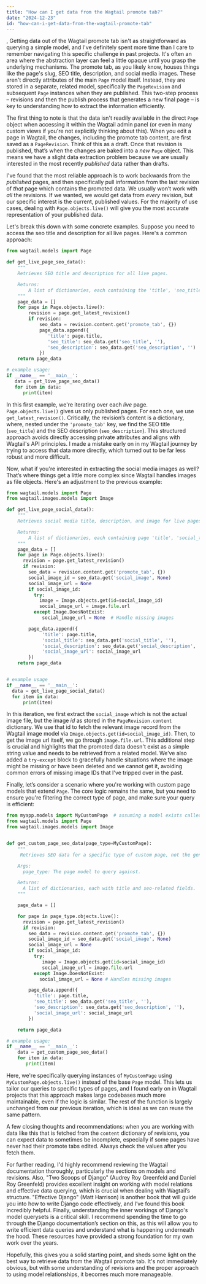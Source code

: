 ```yaml
---
title: "How can I get data from the Wagtail promote tab?"
date: "2024-12-23"
id: "how-can-i-get-data-from-the-wagtail-promote-tab"
---
```


,  Getting data out of the Wagtail promote tab isn't as straightforward as querying a simple model, and I've definitely spent more time than I care to remember navigating this specific challenge in past projects. It's often an area where the abstraction layer can feel a little opaque until you grasp the underlying mechanisms. The promote tab, as you likely know, houses things like the page's slug, SEO title, description, and social media images. These aren't directly attributes of the main `Page` model itself. Instead, they are stored in a separate, related model, specifically the `PageRevision` and subsequent `Page` instances when they are published. This two-step process – revisions and then the publish process that generates a new final page – is key to understanding how to extract the information efficiently.

The first thing to note is that the data isn't readily available in the direct `Page` object when accessing it within the Wagtail admin panel (or even in many custom views if you're not explicitly thinking about this). When you edit a page in Wagtail, the changes, including the promote tab content, are first saved as a `PageRevision`. Think of this as a draft. Once that revision is published, that’s when the changes are baked into a *new* `Page` object. This means we have a slight data extraction problem because we are usually interested in the most recently *published* data rather than drafts.

I've found that the most reliable approach is to work backwards from the *published* pages, and then specifically pull information from the last revision of *that* page which contains the promoted data. We usually won’t work with *all* the revisions. If we wanted, we would get data from *every* revision, but our specific interest is the current, published values. For the majority of use cases, dealing with `Page.objects.live()` will give you the most accurate representation of your published data.

Let's break this down with some concrete examples. Suppose you need to access the seo title and description for all live pages. Here's a common approach:

```python
from wagtail.models import Page

def get_live_page_seo_data():
    """
    Retrieves SEO title and description for all live pages.

    Returns:
        A list of dictionaries, each containing the 'title', 'seo_title', and 'seo_description'.
    """
    page_data = []
    for page in Page.objects.live():
        revision = page.get_latest_revision()
        if revision:
            seo_data = revision.content.get('promote_tab', {})
            page_data.append({
               'title': page.title,
               'seo_title': seo_data.get('seo_title', ''),
               'seo_description': seo_data.get('seo_description', '')
            })
    return page_data

# example usage:
if __name__ == '__main__':
   data = get_live_page_seo_data()
   for item in data:
      print(item)

```

In this first example, we're iterating over each *live* page. `Page.objects.live()` gives us only published pages. For each one, we use `get_latest_revision()`. Critically, the revision’s content is a dictionary, where, nested under the `'promote_tab'` key, we find the SEO title (`seo_title`) and the SEO description (`seo_description`). This structured approach avoids directly accessing private attributes and aligns with Wagtail's API principles. I made a mistake early on in my Wagtail journey by trying to access that data more directly, which turned out to be far less robust and more difficult.

Now, what if you're interested in extracting the social media images as well? That’s where things get a little more complex since Wagtail handles images as file objects. Here's an adjustment to the previous example:

```python
from wagtail.models import Page
from wagtail.images.models import Image

def get_live_page_social_data():
    """
    Retrieves social media title, description, and image for live pages.

    Returns:
        A list of dictionaries, each containing page 'title', 'social_title', 'social_description', and 'social_image_url'.
    """
    page_data = []
    for page in Page.objects.live():
      revision = page.get_latest_revision()
      if revision:
        seo_data = revision.content.get('promote_tab', {})
        social_image_id = seo_data.get('social_image', None)
        social_image_url = None
        if social_image_id:
          try:
            image = Image.objects.get(id=social_image_id)
            social_image_url = image.file.url
          except Image.DoesNotExist:
             social_image_url = None  # Handle missing images

        page_data.append({
             'title': page.title,
             'social_title': seo_data.get('social_title', ''),
             'social_description': seo_data.get('social_description', ''),
             'social_image_url': social_image_url
        })
    return page_data


# example usage
if __name__ == '__main__':
  data = get_live_page_social_data()
  for item in data:
      print(item)
```

In this iteration, we first extract the `social_image` which is not the actual image file, but the image *id* as stored in the `PageRevision.content` dictionary. We use that id to fetch the relevant image record from the Wagtail image model via `Image.objects.get(id=social_image_id)`. Then, to get the image url itself, we go through `image.file.url`. This additional step is crucial and highlights that the promoted data doesn't exist as a simple string value and needs to be retrieved from a related model. We’ve also added a `try-except` block to gracefully handle situations where the image might be missing or have been deleted and we cannot get it, avoiding common errors of missing image IDs that I've tripped over in the past.

Finally, let’s consider a scenario where you're working with custom page models that extend `Page`. The core logic remains the same, but you need to ensure you're filtering the correct type of page, and make sure your query is efficient:

```python
from myapp.models import MyCustomPage  # assuming a model exists called 'MyCustomPage'
from wagtail.models import Page
from wagtail.images.models import Image


def get_custom_page_seo_data(page_type=MyCustomPage):
    """
     Retrieves SEO data for a specific type of custom page, not the general Page model.

    Args:
      page_type: The page model to query against.

    Returns:
      A list of dictionaries, each with title and seo-related fields.
    """

    page_data = []

    for page in page_type.objects.live():
      revision = page.get_latest_revision()
      if revision:
        seo_data = revision.content.get('promote_tab', {})
        social_image_id = seo_data.get('social_image', None)
        social_image_url = None
        if social_image_id:
          try:
             image = Image.objects.get(id=social_image_id)
             social_image_url = image.file.url
          except Image.DoesNotExist:
            social_image_url = None # Handles missing images

        page_data.append({
          'title': page.title,
          'seo_title': seo_data.get('seo_title', ''),
          'seo_description': seo_data.get('seo_description', ''),
          'social_image_url': social_image_url
        })

    return page_data

# example usage:
if __name__ == '__main__':
    data = get_custom_page_seo_data()
    for item in data:
       print(item)
```

Here, we're specifically querying instances of `MyCustomPage` using `MyCustomPage.objects.live()` instead of the base `Page` model. This lets us tailor our queries to specific types of pages, and I found early on in Wagtail projects that this approach makes large codebases much more maintainable, even if the logic is similar. The rest of the function is largely unchanged from our previous iteration, which is ideal as we can reuse the same pattern.

A few closing thoughts and recommendations: when you are working with data like this that is fetched from the `content` dictionary of revisions, you can expect data to sometimes be incomplete, especially if some pages have never had their promote tabs edited. Always check the values after you fetch them.

For further reading, I'd highly recommend reviewing the Wagtail documentation thoroughly, particularly the sections on models and revisions. Also, "Two Scoops of Django" (Audrey Roy Greenfeld and Daniel Roy Greenfeld) provides excellent insight on working with model relations and effective data querying, which is crucial when dealing with Wagtail’s structure. "Effective Django" (Matt Harrison) is another book that will guide you into how to write Django code effectively, and I’ve found this book incredibly helpful. Finally, understanding the inner workings of Django's model querysets is a critical skill. I recommend spending the time to go through the Django documentation’s section on this, as this will allow you to write efficient data queries and understand what is happening underneath the hood. These resources have provided a strong foundation for my own work over the years.

Hopefully, this gives you a solid starting point, and sheds some light on the best way to retrieve data from the Wagtail promote tab. It's not immediately obvious, but with some understanding of revisions and the proper approach to using model relationships, it becomes much more manageable.
